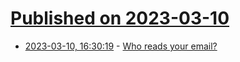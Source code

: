 # [Published on 2023-03-10](index.md)

* [2023-03-10, 16:30:19](https://lobste.rs/s/flqbus/who_reads_your_email) - [Who reads your email?](https://www.netmeister.org/blog/mx-diversity.html)
